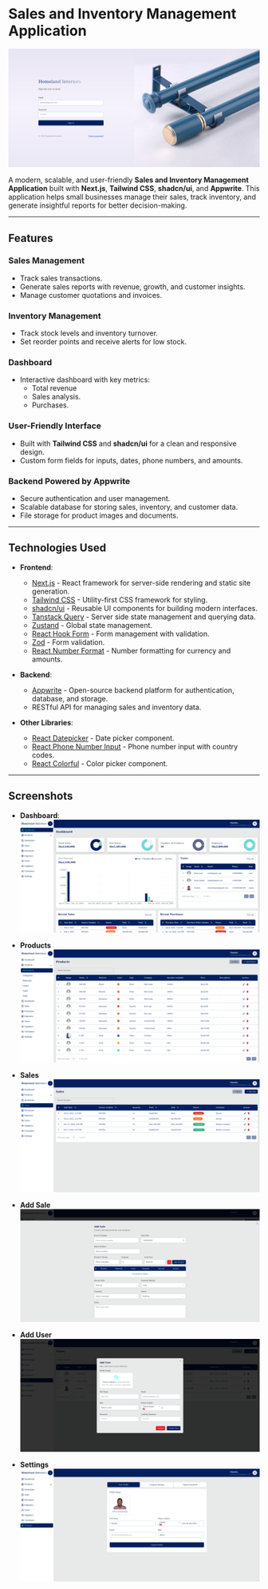 # Sales and Inventory Management Application

![Login Page](/public/assets/images/login.png)

A modern, scalable, and user-friendly **Sales and Inventory Management Application** built with **Next.js**, **Tailwind CSS**, **shadcn/ui**, and **Appwrite**. This application helps small businesses manage their sales, track inventory, and generate insightful reports for better decision-making.

---

## Features

### **Sales Management**

- Track sales transactions.
- Generate sales reports with revenue, growth, and customer insights.
- Manage customer quotations and invoices.

### **Inventory Management**

- Track stock levels and inventory turnover.
- Set reorder points and receive alerts for low stock.

### **Dashboard**

- Interactive dashboard with key metrics:
  - Total revenue
  - Sales analysis.
  - Purchases.

### **User-Friendly Interface**

- Built with **Tailwind CSS** and **shadcn/ui** for a clean and responsive design.
- Custom form fields for inputs, dates, phone numbers, and amounts.

### **Backend Powered by Appwrite**

- Secure authentication and user management.
- Scalable database for storing sales, inventory, and customer data.
- File storage for product images and documents.

---

## Technologies Used

- **Frontend**:

  - [Next.js](https://nextjs.org/) - React framework for server-side rendering and static site generation.
  - [Tailwind CSS](https://tailwindcss.com/) - Utility-first CSS framework for styling.
  - [shadcn/ui](https://ui.shadcn.com/) - Reusable UI components for building modern interfaces.
  - [Tanstack Query](https://tanstack.com/query/latest/) - Server side state management and querying data.
  - [Zustand](https://zustand.docs.pmnd.rs/getting-started/introduction/) - Global state management.
  - [React Hook Form](https://react-hook-form.com/) - Form management with validation.
  - [Zod](https://zod.dev/) - Form validation.
  - [React Number Format](https://www.npmjs.com/package/react-number-format) - Number formatting for currency and amounts.

- **Backend**:

  - [Appwrite](https://appwrite.io/) - Open-source backend platform for authentication, database, and storage.
  - RESTful API for managing sales and inventory data.

- **Other Libraries**:
  - [React Datepicker](https://www.npmjs.com/package/react-datepicker) - Date picker component.
  - [React Phone Number Input](https://www.npmjs.com/package/react-phone-number-input) - Phone number input with country codes.
  - [React Colorful](https://www.npmjs.com/package/react-colorful) - Color picker component.

---

## Screenshots

- **Dashboard**:
  ![Dashboard page](/public/assets/images/dashboard.png)

- **Products**
  ![Dashboard page](/public/assets/images/products.png)

- **Sales**
  ![Dashboard page](/public/assets/images/sales.png)

- **Add Sale**
  ![Dashboard page](/public/assets/images/add-sale.png)

- **Add User**
  ![Dashboard page](/public/assets/images/add-user.png)

- **Settings**
  ![Dashboard page](/public/assets/images/settings.png)

